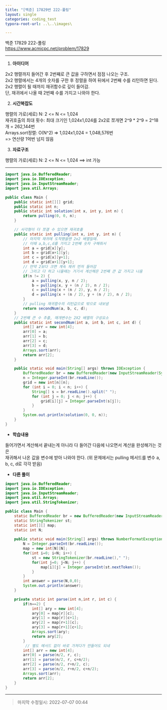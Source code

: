 ```yaml
---
title: "[백준] 17829번 222-풀링"
layout: single
categories: coding_test
typora-root-url: ..\..\images\

---
```


백준 17829 222-풀링<br>https://www.acmicpc.net/problem/17829

------

1. **아이디어**

2x2 행렬까지 들어간 후 2번째로 큰 값을 구하면서 점점 나오는 구조.<br>2x2 행렬에서는 4개의 숫자를 구한 후 정렬을 하여 뒤에서 2번째 수를 리턴하면 된다.<br>2x2 행렬이 될 때까지 재귀함수로 깊이 들어감.<br>단, 재귀에서 나올 때 2번째 수를 가지고 나와야 한다.

2. **시간복잡도**

행렬의 가로(세로) N: 2 <= N <= 1,024<br>재귀호출의 최대 횟수: 최대 크기인 1,024x1,024를 2x2로 쪼개면 2^9 * 2^9 = 2^18개 = 262,144번<br>Arrays.sort정렬: O(N^2) => 1,024x1,024 = 1,048,576번<br>=> 연산량 1억번 넘지 않음

3. **자료구조**

행렬의 가로(세로) N: 2 <= N <= 1,024   ==>  int 가능<br>

------

```java
import java.io.BufferedReader;
import java.io.IOException;
import java.io.InputStreamReader;
import java.util.Arrays;

public class Main {
    public static int[][] grid;
    public static int n;
    public static int solution(int x, int y, int n) {
        return pulling(0, 0, n);
    }

    // 사각형이 더 쪼갤 수 있으면 재귀호출
    public static int pulling(int x, int y, int n) {
        // 마지막 재귀에 도착했을땐 2x2 배열일때.
        // 이때 a,b,c,d를 가지고 2번째 숫자 구해줘서
        int a = grid[x][y];
        int b = grid[x+1][y];
        int c = grid[x][y+1];
        int d = grid[x+1][y+1];
        // 만약 2보다 크면 계속 재귀 먼저 들어감
        // 그리고 다 하고 나올때는 거기서 계산해온 2번째 큰 값 가지고 나옴
        if(n != 2) {
            a = pulling(x, y, n / 2);
            b = pulling(x, y + (n / 2), n / 2);
            c = pulling(x + (n / 2), y, n / 2);
            d = pulling(x + (n / 2), y + (n / 2), n / 2);
        }
        // pulling 재귀함수의 리턴값으로 밖으로 내보냄
        return secondNum(a, b, c, d);
    }
    // 2번째 큰 수 추출, 매개변수는 2X2 배열의 구성요소
    public static int secondNum(int a, int b, int c, int d) {
        int[] arr = new int[4];
        arr[0] = a;
        arr[1] = b;
        arr[2] = c;
        arr[3] = d;
        Arrays.sort(arr);
        return arr[2];
    }

    public static void main(String[] args) throws IOException {
        BufferedReader br = new BufferedReader(new InputStreamReader(System.in));
        n = Integer.parseInt(br.readLine());
        grid = new int[n][n];
        for (int i = 0; i < n; i++) {
            String[] s = br.readLine().split(" ");
            for (int j = 0; j < n; j++) {
                grid[i][j] = Integer.parseInt(s[j]);
            }
        }
        System.out.println(solution(0, 0, n));
    }
}
```

- **학습내용**

들어가면서 계산해서 끝내는게 아니라 다 들어간 다음에 나오면서 계산을 완성해가는 것은<br>재귀해서 나온 값을 변수에 받아 나와야 한다. (위 문제에서는 pulling 메서드를 변수 a, b, c, d로 각각 받음)

- **다른 풀이**

```java
import java.io.BufferedReader;
import java.io.IOException;
import java.io.InputStreamReader;
import java.util.Arrays;
import java.util.StringTokenizer;

public class Main {
	static BufferedReader br = new BufferedReader(new InputStreamReader(System.in));
	static StringTokenizer st;
	static int[][] map;
	static int N;
	
	public static void main(String[] args) throws NumberFormatException, IOException {
		N = Integer.parseInt(br.readLine());
		map = new int[N][N];
		for(int i=0; i<N; i++) {
			st = new StringTokenizer(br.readLine()," ");
			for(int j=0; j<N; j++) {
				map[i][j] = Integer.parseInt(st.nextToken());
			}
		}
		int answer = parse(N,0,0);
		System.out.println(answer);
	}

	private static int parse(int n,int r, int c) {
		if(n==2) {
			int[] ary = new int[4];
			ary[0] = map[r][c];
			ary[1] = map[r][c+1];
			ary[2] = map[r+1][c];
			ary[3] = map[r+1][c+1];
			Arrays.sort(ary);
			return ary[2];
		} 
         // 별도 메서드 없이 바로 가져다가 만들어도 되네
		int[] arr = new int[4];
		arr[0] = parse(n/2, r, c);
		arr[1] = parse(n/2, r, c+n/2);
		arr[2] = parse(n/2, r+n/2, c);
		arr[3] = parse(n/2, r+n/2, c+n/2);
		Arrays.sort(arr);
		return arr[2];
	}
}
```

------

> 마지막 수정일시: 2022-07-07 00:44